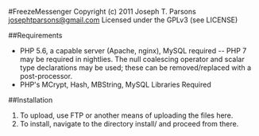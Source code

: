 #FreezeMessenger
Copyright (c) 2011 Joseph T. Parsons <josephtparsons@gmail.com>
Licensed under the GPLv3 (see LICENSE)

##Requirements
- PHP 5.6, a capable server (Apache, nginx), MySQL required
-- PHP 7 may be required in nightlies. The null coalescing operator and scalar type declarations may be used; these can be removed/replaced with a post-processor.
- PHP's MCrypt, Hash, MBString, MySQL Libraries Required

##Installation
1. To upload, use FTP or another means of uploading the files here.
2. To install, navigate to the directory install/ and proceed from there.
